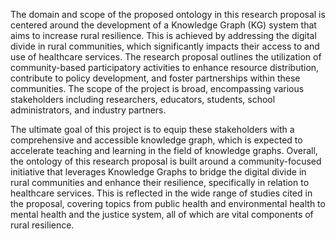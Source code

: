 The domain and scope of the proposed ontology in this research proposal is centered around the development of a Knowledge Graph (KG) system that aims to increase rural resilience. This is achieved by addressing the digital divide in rural communities, which significantly impacts their access to and use of healthcare services. The research proposal outlines the utilization of community-based participatory activities to enhance resource distribution, contribute to policy development, and foster partnerships within these communities. The scope of the project is broad, encompassing various stakeholders including researchers, educators, students, school administrators, and industry partners.

The ultimate goal of this project is to equip these stakeholders with a comprehensive and accessible knowledge graph, which is expected to accelerate teaching and learning in the field of knowledge graphs. Overall, the ontology of this research proposal is built around a community-focused initiative that leverages Knowledge Graphs to bridge the digital divide in rural communities and enhance their resilience, specifically in relation to healthcare services. This is reflected in the wide range of studies cited in the proposal, covering topics from public health and environmental health to mental health and the justice system, all of which are vital components of rural resilience.